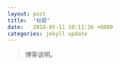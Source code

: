```yaml
---
layout: post
title:  "标题"
date:   2018-05-11 10:11:26 +0800
categories: jekyll update
---
```

>博客说明。    


